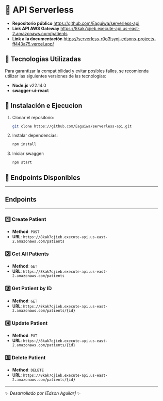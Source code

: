 
# 📌 API Serverless

- **Repositorio público** https://github.com/Eaguiwa/serverless-api
- **Link API AWS Gateway** https://8kak7cjieb.execute-api.us-east-2.amazonaws.com/patients
- **Link a la documentación**  https://serverless-r0o3lsynj-edsons-projects-ff443a75.vercel.app/



## 🚀 Tecnologías Utilizadas
Para garantizar la compatibilidad y evitar posibles fallos, se recomienda utilizar las siguientes versiones de las tecnologías:
- **Node.js** v22.14.0
- **swagger-ui-react** 

## 🔧 Instalación e Ejecucion
1. Clonar el repositorio:
   ```sh
   git clone https://github.com/Eaguiwa/serverless-api.git
   ```
2. Instalar dependencias:
   ```sh
   npm install
   ```
4. Iniciar swagger:
   ```sh
   npm start
   ```
## 📌 Endpoints Disponibles
---

## Endpoints
---
### **1️⃣ Create Patient**
- **Method**: `POST`
- **URL**: `https://8kak7cjieb.execute-api.us-east-2.amazonaws.com/patients`

### **2️⃣ Get All Patients**
- **Method**: `GET`
- **URL**: `https://8kak7cjieb.execute-api.us-east-2.amazonaws.com/patients`

### **3️⃣ Get Patient by ID**
- **Method**: `GET`
- **URL**: `https://8kak7cjieb.execute-api.us-east-2.amazonaws.com/patients/{id}`

### **4️⃣ Update Patient**
- **Method**: `PUT`
- **URL**: `https://8kak7cjieb.execute-api.us-east-2.amazonaws.com/patients/{id}`

### **5️⃣ Delete Patient**
- **Method**: `DELETE`
- **URL**: `https://8kak7cjieb.execute-api.us-east-2.amazonaws.com/patients/{id}`

---


✨ _Desarrollado por [Edson Aguilar]_ ✨
